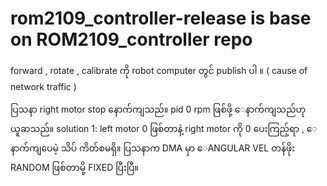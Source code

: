# rom2109_controller-release is base on ROM2109_controller repo


forward , rotate , calibrate ကို robot computer တွင် publish ပါ ။ ( cause of network traffic )

ပြသနာ
right motor stop နောက်ကျသည်။ pid 0 rpm ဖြစ်ဖို့ ေနာက်ကျသည်ဟု ယူဆသည်။
solution 1: left motor 0 ဖြစ်တာနဲ့ right motor ကို 0  ပေးကြည့်ရာ , ေနာက်ကျပေမဲ့ သိပ် ကိတ်စမရှိ။ ပြသနာက DMA မှာ ေANGULAR VEL တန်ဖိုး RANDOM ဖြစ်တာမို့ FIXED ပြီးပြီ။